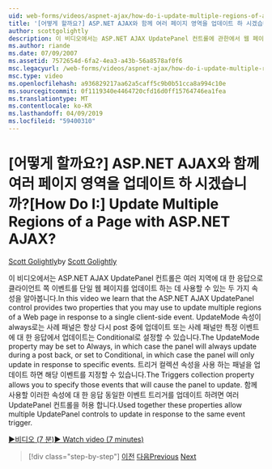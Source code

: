 ```yaml
---
uid: web-forms/videos/aspnet-ajax/how-do-i-update-multiple-regions-of-a-page-with-aspnet-ajax
title: '[어떻게 할까요?] ASP.NET AJAX와 함께 여러 페이지 영역을 업데이트 하 시겠습니까? | Microsoft 문서'
author: scottgolightly
description: 이 비디오에서는 ASP.NET AJAX UpdatePanel 컨트롤에 관한에서 웹 페이지의 여러 영역 업데이트 하는 데 사용할 수 있는 두 개 속성도 제공 있는지 알아보기...
ms.author: riande
ms.date: 07/09/2007
ms.assetid: 7572654d-6fa2-4ea3-a43b-56a8578af0f6
msc.legacyurl: /web-forms/videos/aspnet-ajax/how-do-i-update-multiple-regions-of-a-page-with-aspnet-ajax
msc.type: video
ms.openlocfilehash: a936829217aa62a5caff5c9b0b51cca8a994c10e
ms.sourcegitcommit: 0f1119340e4464720cfd16d0ff15764746ea1fea
ms.translationtype: MT
ms.contentlocale: ko-KR
ms.lasthandoff: 04/09/2019
ms.locfileid: "59400310"
---
```

# <a name="how-do-i-update-multiple-regions-of-a-page-with-aspnet-ajax"></a><span data-ttu-id="be69d-104">[어떻게 할까요?] ASP.NET AJAX와 함께 여러 페이지 영역을 업데이트 하 시겠습니까?</span><span class="sxs-lookup"><span data-stu-id="be69d-104">[How Do I:] Update Multiple Regions of a Page with ASP.NET AJAX?</span></span>

<span data-ttu-id="be69d-105">[Scott Golightly](https://github.com/scottgolightly)</span><span class="sxs-lookup"><span data-stu-id="be69d-105">by [Scott Golightly](https://github.com/scottgolightly)</span></span>

<span data-ttu-id="be69d-106">이 비디오에서는 ASP.NET AJAX UpdatePanel 컨트롤은 여러 지역에 대 한 응답으로 클라이언트 쪽 이벤트를 단일 웹 페이지를 업데이트 하는 데 사용할 수 있는 두 가지 속성을 알아봅니다.</span><span class="sxs-lookup"><span data-stu-id="be69d-106">In this video we learn that the ASP.NET AJAX UpdatePanel control provides two properties that you may use to update multiple regions of a Web page in response to a single client-side event.</span></span> <span data-ttu-id="be69d-107">UpdateMode 속성이 always로는 사례 패널은 항상 다시 post 중에 업데이트 또는 사례 패널만 특정 이벤트에 대 한 응답에서 업데이트는 Conditional로 설정할 수 있습니다.</span><span class="sxs-lookup"><span data-stu-id="be69d-107">The UpdateMode property may be set to Always, in which case the panel will always update during a post back, or set to Conditional, in which case the panel will only update in response to specific events.</span></span> <span data-ttu-id="be69d-108">트리거 컬렉션 속성을 사용 하는 패널을 업데이트 하면 해당 이벤트를 지정할 수 있습니다.</span><span class="sxs-lookup"><span data-stu-id="be69d-108">The Triggers collection property allows you to specify those events that will cause the panel to update.</span></span> <span data-ttu-id="be69d-109">함께 사용할 이러한 속성에 대 한 응답 동일한 이벤트 트리거를 업데이트 하려면 여러 UpdatePanel 컨트롤을 허용 합니다.</span><span class="sxs-lookup"><span data-stu-id="be69d-109">Used together these properties allow multiple UpdatePanel controls to update in response to the same event trigger.</span></span>

[<span data-ttu-id="be69d-110">&#9654;비디오 (7 분)</span><span class="sxs-lookup"><span data-stu-id="be69d-110">&#9654; Watch video (7 minutes)</span></span>](https://channel9.msdn.com/Blogs/ASP-NET-Site-Videos/how-do-i-update-multiple-regions-of-a-page-with-aspnet-ajax)

> [!div class="step-by-step"]
> <span data-ttu-id="be69d-111">[이전](how-do-i-implement-the-ajax-after-processing-pattern.md)
> [다음](how-do-i-choose-between-methods-of-ajax-page-updates.md)</span><span class="sxs-lookup"><span data-stu-id="be69d-111">[Previous](how-do-i-implement-the-ajax-after-processing-pattern.md)
[Next](how-do-i-choose-between-methods-of-ajax-page-updates.md)</span></span>
